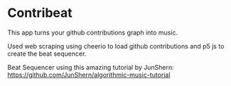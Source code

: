 # Contribeat

This app turns your github contributions graph into music.

Used web scraping using cheerio to load github contributions and p5 js to create the beat sequencer.

Beat Sequencer using this amazing tutorial by JunShern: https://github.com/JunShern/algorithmic-music-tutorial

